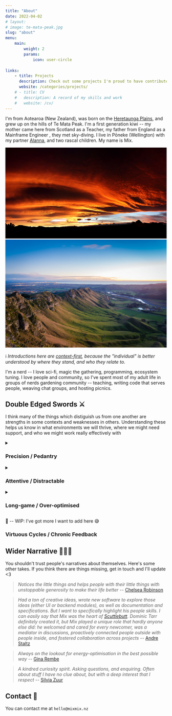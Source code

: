 ```yaml
---
title: "About"
date: 2022-04-02
# layout: 
# image: te-mata-peak.jpg
slug: "about"
menu:
    main:
        weight: 2
        params:
            icon: user-circle

links:
    - title: Projects
      description: Check out some projects I'm proud to have contributed to
      website: /categories/projects/
    # - title: CV
    #   description: A record of my skills and work
    #   website: /cv/
---
```



I'm from Aotearoa (New Zealand), was born on the [Heretaunga Plains](https://en.wikipedia.org/wiki/Heretaunga_Plains), and grew up
on the hills of Te Mata Peak. I'm a first generation kiwi -- my mother came
here from Scotland as a Teacher, my father from England as a Mainframe Engineer
, they met sky-diving. I live in Pōneke (Wellington) with my partner [Alanna](https://alanna.space), and two rascal children.
My name is Mix.


![Skies over the Heretaunga Plains](sunset.jpg)
![Te Mata Peak](te-mata-peak.jpg)

:information_source: _Introductions here are
[context-first](https://en.wikipedia.org/wiki/Pepeha), because the "individual"
is better understood by where they stand, and who they relate to._

I'm a nerd -- I love sci-fi, magic the gathering, programming, ecosystem
tuning. I love people and community, so I've spent most of my adult life in
groups of nerds gardening community -- teaching, writing code that serves
people, weaving chat groups, and hosting picnics.


## Double Edged Swords :crossed_swords:

I think many of the things which distiguish us from one another are strengths
in some contexts and weaknesses in others. Understanding these helps us know
in what environments we will thrive, where we might need support, and who we
might work really effectively with

<details>
  <summary>
    <h3>Precision / Pedantry</h3>
  </summary>

I tend to load a lot of detail in when trying to understand something. If I'm
making some discernment/ judgement, I want to understand the veracity, the
context, the relationships. Glossing over detail feels wrong to me. I'd
rather defer -- keeping possibiility space open -- than jumping to wrong
conclusion.

**Positives** :+1:
  - a very thorough reader
  - spots edge cases in systems (quirks which lead to unintended consequences)
  - asks incisive questions
  - understands deeply
  - forebearant

**Negatives** :-1:
  - a slow reader
  - analysis paralysis (load more context than is needed)
  - mistaken for being critical (understanding == care though!)
  - stickler for words
  - slow to label bad actors
</details>


<details>
  <summary>
    <h3>Attentive / Distractable</h3>
  </summary>

Sensory input (particularly aural, visual) that is out of place or unusual
stand out a lot to me. This isn't to say I have super-hearing, or
super-sight, rather what I make of these inputs is a little different to
others.

**Positives** :+1:
  - quick-finds lost items (I remember "Matter Out of Place" and remember)
  - proactly identificaties broken things (electronics, pipes, machinary)
  - hears upset children
  - hears stuck animals

**Negatives** :-1:
  - odd sounds pull my attention like a fox (out of conversation)
  - struggle to parse voices in crowded / reverberant environments
  - annoyed by dying flourescent lights

</details>

<details>
  <summary>
    <h3>Long-game / Over-optimised</h3>
  </summary>

When I find something I love in the world, or perceive has potential for
greatness, I often as "how could more people benefit from this?" or "what
would further enhance this?". I'm thinking in the long term, about scaling
the pattern I see, and ensuring it's longevity.

**Positives** :+1:
  - sings praise for beautiful patterns
  - amazing first-follower / cheerleader / support character to others
  - unperturbed by any short-term awkwardness (e.g. love giving constructive feedback)

**Negatives** :-1:
  - jump too far ahead
  - chronic feedback (it can be very hard for me to not share important data)

</details>

:construction: -- WIP: I've got more I want to add here :sweat_smile:


### Virtuous Cycles / Chronic Feedback



## Wider Narrative :people_holding_hands:

You shouldn't trust people's narratives about themselves. Here's some other
takes. If you think there are things missing, get in touch and I'll update <3

> _Notices the little things and helps people with their little things with
> unstoppable generosity to make their life better_ -- [Chelsea
> Robinson](https://chelsearobinson.me/)

> _Had a ton of creative ideas, wrote new software to explore those ideas
> (either UI or backend modules), as well as documentation and specifications.
> But I want to specifically highlight his people skills. I can easily say that
> Mix was the heart of [Scuttlebutt](/p/scuttlebutt). Dominic Tarr definitely
> created it, but Mix played a unique role that hardly anyone else did: he
> welcomed and cared for every newcomer, was a mediator in discussions,
> proactively connected people outside with people inside, and fostered
> collaboration across projects_ -- [Andre Staltz](https://staltz.com/)


> _Always on the lookout for energy-optimisation in the best possible way_ --
> [Gina Rembe](https://www.linkedin.com/in/gina-rembe-3a607014/)

> _A kindred curiosity spirit. Asking questions, and enquiring. Often
> about stuff I have no clue about, but with a deep interest that I respect_
> -- [Silvia Zuur](https://www.linkedin.com/in/silviazuur/)


## Contact :pencil:


You can contact me at `hello@mixmix.nz`

